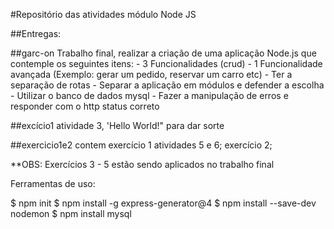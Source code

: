 #Repositório das atividades módulo Node JS

##Entregas:

##garc-on 
Trabalho final, realizar a criação de uma aplicação Node.js que contemple os seguintes itens:
	- 3 Funcionalidades (crud)
	- 1 Funcionalidade avançada (Exemplo: gerar um pedido, reservar um carro etc)
	- Ter a separação de rotas
	- Separar a aplicação em módulos e defender a escolha
	- Utilizar o banco de dados mysql
	- Fazer a manipulação de erros e responder com o http status correto

##excício1 
atividade 3, 'Hello World!" para dar sorte

##exercicio1e2
contem exercício 1 atividades 5 e 6;
exercício 2;

**OBS: Exercícios 3 - 5 estão sendo aplicados no trabalho final

Ferramentas de uso:

$ npm init
$ npm install -g express-generator@4
$ npm install --save-dev nodemon
$ npm install mysql
